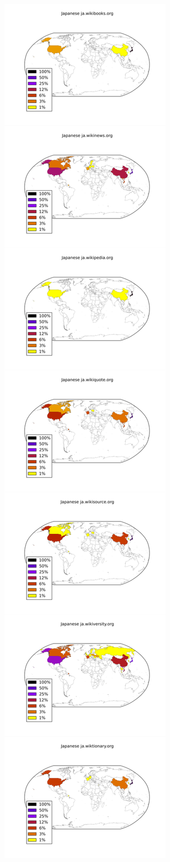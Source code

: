 ![](images/Japanese-ja.wikibooks.org.png)
![](images/Japanese-ja.wikinews.org.png)
![](images/Japanese-ja.wikipedia.org.png)
![](images/Japanese-ja.wikiquote.org.png)
![](images/Japanese-ja.wikisource.org.png)
![](images/Japanese-ja.wikiversity.org.png)
![](images/Japanese-ja.wiktionary.org.png)

